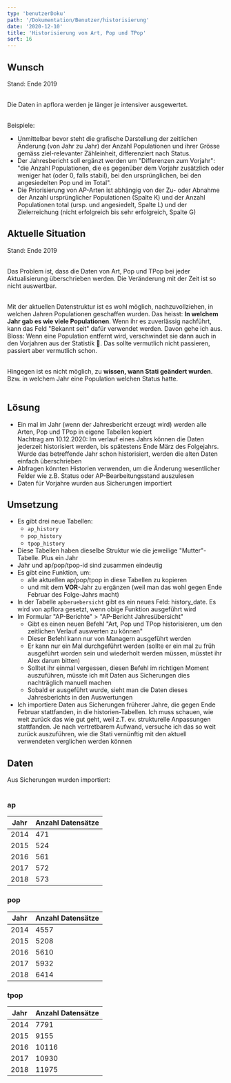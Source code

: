 ```yaml
---
typ: 'benutzerDoku'
path: '/Dokumentation/Benutzer/historisierung'
date: '2020-12-10'
title: 'Historisierung von Art, Pop und TPop'
sort: 16
---
```


## Wunsch

Stand: Ende 2019<br/><br/>

Die Daten in apflora werden je länger je intensiver ausgewertet. <br/><br/>

Beispiele:

- Unmittelbar bevor steht die grafische Darstellung der zeitlichen Änderung (von Jahr zu Jahr) der Anzahl Populationen und ihrer Grösse gemäss ziel-relevanter Zähleinheit, differenziert nach Status.
- Der Jahresbericht soll ergänzt werden um "Differenzen zum Vorjahr": "die Anzahl Populationen, die es gegenüber dem Vorjahr zusätzlich oder weniger hat (oder 0, falls stabil), bei den ursprünglichen, bei den angesiedelten Pop und im Total".
- Die Priorisierung von AP-Arten ist abhängig von der Zu- oder Abnahme der Anzahl ursprünglicher Populationen (Spalte K) und der Anzahl Populationen total (ursp. und angesiedelt, Spalte L) und der Zielerreichung (nicht erfolgreich bis sehr erfolgreich, Spalte G)

## Aktuelle Situation

Stand: Ende 2019<br/><br/>

Das Problem ist, dass die Daten von Art, Pop und TPop bei jeder Aktualisierung überschrieben werden. Die Veränderung mit der Zeit ist so nicht auswertbar.<br/><br/>

Mit der aktuellen Datenstruktur ist es wohl möglich, nachzuvollziehen, in welchen Jahren Populationen geschaffen wurden. Das heisst: **In welchem Jahr gab es wie viele Populationen**. Wenn ihr es zuverlässig nachführt, kann das Feld "Bekannt seit" dafür verwendet werden. Davon gehe ich aus. Bloss: Wenn eine Population entfernt wird, verschwindet sie dann auch in den Vorjahren aus der Statistik 🤔. Das sollte vermutlich nicht passieren, passiert aber vermutlich schon.<br/><br/>

Hingegen ist es nicht möglich, zu **wissen, wann Stati geändert wurden**. Bzw. in welchem Jahr eine Population welchen Status hatte.<br/><br/>

## Lösung

- Ein mal im Jahr (wenn der Jahresbericht erzeugt wird) werden alle Arten, Pop und TPop in eigene Tabellen kopiert<br/>
  Nachtrag am 10.12.2020: Im verlauf eines Jahrs können die Daten jederzeit historisiert werden, bis spätestens Ende März des Folgejahrs. Wurde das betreffende Jahr schon historisiert, werden die alten Daten einfach überschrieben
- Abfragen könnten Historien verwenden, um die Änderung wesentlicher Felder wie z.B. Status oder AP-Bearbeitungsstand auszulesen
- Daten für Vorjahre wurden aus Sicherungen importiert

## Umsetzung

- Es gibt drei neue Tabellen:
  - `ap_history`
  - `pop_history`
  - `tpop_history`
- Diese Tabellen haben dieselbe Struktur wie die jeweilige "Mutter"-Tabelle. Plus ein Jahr
- Jahr und ap/pop/tpop-id sind zusammen eindeutig
- Es gibt eine Funktion, um:
  - alle aktuellen ap/pop/tpop in diese Tabellen zu kopieren
  - und mit dem **VOR**-Jahr zu ergänzen (weil man das wohl gegen Ende Februar des Folge-Jahrs macht)
- In der Tabelle `apberuebersicht` gibt es ein neues Feld: history_date. Es wird von apflora gesetzt, wenn obige Funktion ausgeführt wird
- Im Formular "AP-Berichte" > "AP-Bericht Jahresübersicht"
  - Gibt es einen neuen Befehl "Art, Pop und TPop historisieren, um den zeitlichen Verlauf auswerten zu können"
  - Dieser Befehl kann nur von Managern ausgeführt werden
  - Er kann nur ein Mal durchgeführt werden (sollte er ein mal zu früh ausgeführt worden sein und wiederholt werden müssen, müsstet ihr Alex darum bitten)
  - Solltet ihr einmal vergessen, diesen Befehl im richtigen Moment auszuführen, müsste ich mit Daten aus Sicherungen dies nachträglich manuell machen
  - Sobald er ausgeführt wurde, sieht man die Daten dieses Jahresberichts in den Auswertungen
- Ich importiere Daten aus Sicherungen früherer Jahre, die gegen Ende Februar stattfanden, in die historien-Tabellen. Ich muss schauen, wie weit zurück das wie gut geht, weil z.T. ev. strukturelle Anpassungen stattfanden. Je nach vertretbarem Aufwand, versuche ich das so weit zurück auszuführen, wie die Stati vernünftig mit den aktuell verwendeten verglichen werden können

## Daten

Aus Sicherungen wurden importiert: <br/><br/>

### ap

| Jahr | Anzahl Datensätze |
| ---- | ----------------- |
| 2014 | 471               |
| 2015 | 524               |
| 2016 | 561               |
| 2017 | 572               |
| 2018 | 573               |

### pop

| Jahr | Anzahl Datensätze |
| ---- | ----------------- |
| 2014 | 4557              |
| 2015 | 5208              |
| 2016 | 5610              |
| 2017 | 5932              |
| 2018 | 6414              |

### tpop

| Jahr | Anzahl Datensätze |
| ---- | ----------------- |
| 2014 | 7791              |
| 2015 | 9155              |
| 2016 | 10116             |
| 2017 | 10930             |
| 2018 | 11975             |
